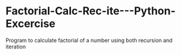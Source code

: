 # Factorial-Calc-Rec-ite---Python-Excercise
Program to calculate factorial of a number using both recursion and iteration

